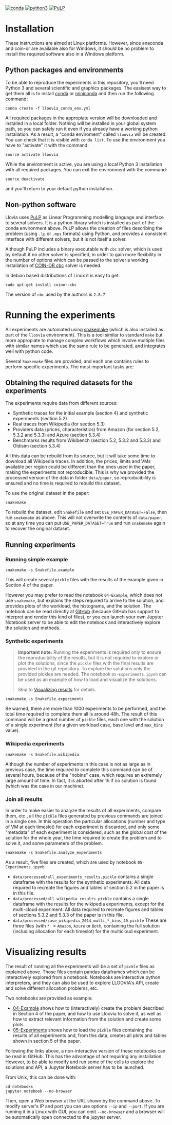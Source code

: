 [![conda](https://img.shields.io/badge/install%20with-conda-brightgreen.svg?style=flat-square)](https://www.continuum.io/downloads)  [ ![python3](https://img.shields.io/badge/python-3-blue.svg?style=flat-square)](https://www.python.org/download/releases/3.0/)  [ ![PuLP](https://img.shields.io/badge/PuLP-≥1.6.0-blue.svg?style=flat-square)](https://pythonhosted.org/PuLP/)

# Installation

These instructions are aimed at Linux platforms. However, since anaconda and coin-or are available also for Windows, it should be no problem to install the required software also in a Windows platform.

## Python packages and environments

To be able to reproduce the experiments in this repository, you'll need Python 3 and several scientific and graphics packages. The easisest way to get them all is to install [conda][1] or [miniconda][2] and then run the following command:

```
conda create -f lloovia_conda_env.yml
```

All required packages in the appropiate version will be downloaded and installed in a local folder. Nothing will be installed in your global system path, so you can safely run it even if you already have a working python installation. As a result, a "conda enviroment" called `lloovia` will be created.  You can check that it is visible with `conda list`. To use the environment you have to "activate" it with the command:

```
source activate lloovia
```

While the environment is active, you are using a local Python 3 installation with all required packages. You can exit the environment with the command:

```
source deactivate
```

and you'll return to your default python installation.

## Non-python software

Llovia uses [PuLP][] as Linear Programming modelling language and interface to several solvers. It is a python library which is installed as part of the conda environment above. PuLP allows the creation of files describing the problem (using `.lp`  or `.mps` formats) using Python, and provides a consistent interface with different solvers, but it is not itself a solver.

Although PuLP includes a binary executable with `cbc` solver, which is used by default if no other solver is specified, in order to gain more flexibility in the number of options which can be passed to the solver a working installation of [COIN-OR cbc][cbc] solver is needed.

In debian based distributions of Linux it is easy to get:

```
sudo apt-get install coinor-cbc
```

The version of `cbc` used by the authors is `2.8.7`


# Running the experiments

All experiments are automated using [snakemake][3] (which is also installed as part of the `lloovia` environment). This is a tool similar to standard `make` but more appropiate to manage complex workflows which involve multiple files with similar names which use the same rule to be generated, and integrates well with python code.

Several `Snakemake` files are provided, and each one contains rules to perform specific experiments. The most important tasks are:

## Obtaining the required datasets for the experiments

The experiments require data from different sources: 

* Synthetic traces for the initial example (section 4) and synthetic experiments (section 5.2)
* Real traces from Wikipedia (for section 5.3)
* Providers data (prices, characteristics) from Amazon (for section 5.2, 5.3.2 and 5.3.3) and Azure (section 5.3.4)
* Benchmarks results from Wikibench (section 5.2, 5.3.2 and 5.3.3) and Oldisim (section 5.3.4)

All this data can be rebuild from its source, but it will take some time to download all Wikipedia traces. In addition, the prices, limits and VMs available per region could be different than the ones used in the paper, making the experiments not reproducible. This is why we provided the processed version of the data in folder `data/paper`, so reproducibility is ensured and no time is required to rebuild this dataset.

To use the original dataset in the paper:

```
snakemake
```

To rebuild the dataset, edit `Snakefile` and set `USE_PAPER_DATASET=False`, then run `snakemake` as above. This will not overwrite the contents of `data/paper`, so at any time you can put `USE_PAPER_DATASET=True` and run `snakemake` again to recover the original dataset.

## Running experiments

### Running simple example

```
snakemake -s Snakefile.example
```

This will create several `pickle` files with the results of the example given in Section 4 of the paper.

However you may prefer to read the notebook `04-Example`, which does not use `snakemake`, but explains the steps required to arrive to the solution, and provides plots of the workload, the histograms, and the solution. The notebook can be read directly at [GitHub][4] (because GitHub has support to interpret and render this kind of files), or you can launch your own Jupyter Notebook server to be able to edit the notebook and interactively explore the solution and methods.

### Synthetic experiments

> **Important note:** Running the experiments is required only to ensure the reproducibility of the results, but it is not required to explore or plot the solutions, since the `pickle` files with the final results are provided in the git repository. To explore the solutions only the provided pickles are needed. The notebook `05-Experiments.ipynb` can be used as an example of how to load and visualize the solutions. 
>
> Skip to [Visualizing results](#visualizing-results) for details.

```
snakemake -s Snakefile.experiments
```

Be warned, there are more than 1000 experiments to be performed, and the total time required to complete them all is around 48h. The result of this command will be a great number of `pickle` files, each one with the solution of a single experiment (for a given workload case, base level  and `max_bins` value).

### Wikipedia experiments

```
snakemake -s Snakefile.wikipedia
```

Although the number of experiments in this case is not as large as in previous case, the time required to complete this command can be of several hours, because of the "nobins" case, which requires an extremely large amount of time. In fact, it is aborted after 1h if no solution is found (which was the case in our machine).

### Join all results

In order to make easier to analyze the results of all experiments, compare them, etc., all the `pickle` files generated by previous commands are joined in a single one. In this operation the particular allocations (number and type of VM at each timeslot) for each experiment is discarded, and only some "metadata" of each experiment is considered, such as the global cost of the solution for the whole year, the time required to create the problem and to solve it, and some parameters of the problem.

```
snakemake -s Snakefile.analyze_experiments
```

As a result, five files are created, which are used by notebook `05-Experiments.ipynb`

* `data/processed/all_experiments_results.pickle` contains a single dataframe with the results for the synthetic experiments. All data required to recreate the figures and tables of section 5.2 in the paper is in this file. 
* `data/processed/all_wikipedia_results.pickle` contains a single dataframe with the results for the wikipedia experiments, except for the multi-cloud experiment. All data required to recreate figures and tables of sections 5.3.2 and 5.3.3 of the paper is in this file.
* `data/processed/case_wikipedia_2014_multi_*_bins_40.pickle` These are three files (with `* ` = `Amazon`, `Azure` or `Both`, containing the full solution (including allocation for each timeslot) for the multicloud experiment.

# Visualizing results

The result of running all the experiments will be a set of `pickle` files as explained above. Those files contain pandas dataframes which can be interactively explored from a notebook. Notebooks are interactive python interpreters, and they can also be used to explore LLOOVIA's API, create and solve different allocation problems, etc.

Two notebooks are provided as example:

* [04-Example](notebooks/04-Example.ipynb) shows how to (interactively) create the problem described in Section 4 of the paper, and how to use Lloovia to solve it, as well as how to extract relevant information from the solution and create some plots.
* [05-Experiments](notebooks/05-Experiments.ipynb) shows how to load the `pickle` files containing the results of all experiments and, from this data, creates all plots and tables shown in section 5 of the paper.

Following the links above, a non-interactive version of these notebooks can be read in GitHub. This has the advantage of not requiring any installation. However, to be able to modify and run some of the cells to explore the solutions and API, a Jupyter Notebook server has to be launched.

From Unix, this can be done with:

```
cd notebooks
jupyter notebook --no-browser
```

Then, open a Web browser at the URL shown by the command above. To modify server's IP and port you can use options `--ip` and `--port`. If you are running it in a Linux with GUI, you can omit `--no-browser` and a browser will be automatically open connected to the jupyter server.

[1]: https://www.continuum.io/downloads
[2]: http://conda.pydata.org/miniconda.html
[3]: https://bitbucket.org/snakemake/snakemake/wiki/Home
[4]: https://github.com/asi-uniovi/lloovia/tree/master/notebooks
[PuLP]: https://pythonhosted.org/PuLP/
[cbc]: https://projects.coin-or.org/Cbc

